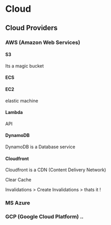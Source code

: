 # Cloud

## Cloud Providers

### AWS (Amazon Web Services)


#### S3
Its a magic bucket

#### ECS

#### EC2

elastic machine

#### Lambda
API

#### DynamoDB

DynamoDB is a Database service

#### Cloudfront

Cloudfront is a CDN (Content Delivery Network)

Clear Cache

Invalidations > Create Invalidations > thats it !

### MS Azure


### GCP (Google Cloud Platform) ..
